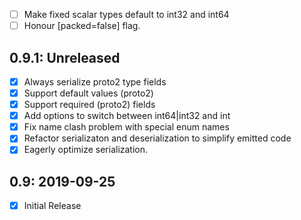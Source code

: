 - [ ] Make fixed scalar types default to int32 and int64
- [ ] Honour [packed=false] flag.

## 0.9.1: Unreleased
- [x] Always serialize proto2 type fields
- [x] Support default values (proto2)
- [x] Support required (proto2) fields
- [x] Add options to switch between int64|int32 and int
- [x] Fix name clash problem with special enum names
- [x] Refactor serializaton and deserialization to simplify emitted code
- [x] Eagerly optimize serialization.

## 0.9: 2019-09-25
- [x] Initial Release
